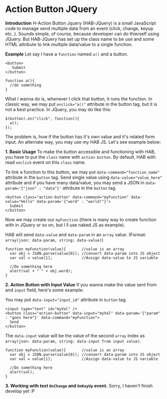 # Action Button JQuery
**Introduction**
H-Action Button Jquery (HAB-JQuery) is a small JavaScript code to manage send multiple data from an event (click, change, keyup etc..). Sounds simple, of course, because developer can do thierself using JQuery. But HAB-JQuery has set up the class name to be use and some HTML attribute to link multiple data/value to a single function.

**Example**
Let say I have a `function` named `a()` and a button.

```
<button>
   Submit
</button>

function a(){
  //do something
}
```

What I wanna do is, whenever I click that button, it runs the function. In classic way, we may put `onclick="a()"` attribute in the button tag, but it is not a best practice. In JQuery, you may do like this:
```
$(button).on("click", function(){
  a();
});
```
The problem is, how if the button has it's own value and it's related form input. An alternate way, you may use my HAB JS. Let's see example below:

**1. Basic Usage**
To make the button accessible and functioning with HAB, you have to put the `class` name with `action-button`. By default, HAB with read `onclick` event on this `class` name.

To link a function to this button, we may put `data-command="function_name"` attribute in the `button` tag. Send single value using `data-value="value_here"` attribute and if you have many data/value, you may send a JSON in `data-param='{"json" : "data"}'` attribute in the `button` tag.
```
<button class="action-button" data-command="myFunction" data-value="Hello" data-param='{"word" : "world!"}'>
  Submit
</button>
```
Now we may create our `myFunction` (there is many way to create function with in JQuery or so on, but I ll use naked JS as example).

HAB will send `data-value` and `data-param` in an `array` value. (Format: `array(json: data-param, string: data-value)`)
```
function myFunction(value){       //value is an array
  var obj = JSON.parse(value[0]); //convert data-param into JS object
  var val = value[1];             //Assign data-value to JS variable
  
  //Do something here
  alert(val + " " + obj.word);
}
```

**2. Action Button with Input Value**
If you wanna make the value sent from and `input` field, here's some example:

You may put `data-input="input_id"` attribute in `button` tag.
```
<input type="text" id="myVal" />
<button class="action-button" data-input="myVal" data-param='{"param" : "goes here"}' data-command="myFunction">
  Send
</button>
```
The `data-input` value will be the value of the second `array` index as `array(json: data-param, string: data-input from input value)`.
```
function myFunction(value){       //value is an array
  var obj = JSON.parse(value[0]); //convert data-param into JS object
  var val = value[1];             //Assign data-value to JS variable
  
  //Do something here
  alert(val);
}
```

**3. Working with text `OnChange` and `OnKeyUp` event.**
Sorry, I haven't finish develop yet :P
